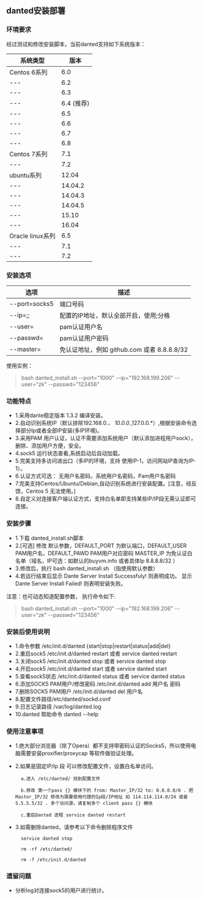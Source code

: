## danted安装部署
### 环境要求
经过测试和修改安装脚本，当前danted支持如下系统版本：

系统类型 | 版本
---|---
Centos 6系列 | 6.0
    ---|6.2
	---|6.3
	---|6.4 (推荐)
	---|6.5
	---|6.6
	---|6.7
	---|6.8
    Centos 7系列 | 7.1
---|7.2
    ubuntu系列	|12.04
	---|14.04.2
	---|14.04.3
	---|14.04.5
	---|15.10
	---|16.04
	Oracle linux系列	|6.5
	---|7.1
	---|7.2

### 安装选项

选项 | 描述
---|---
--port=socks5 | 端口号码
--ip=;;	| 配置的IP地址，默认全部开启，使用;分格
--user=	| pam认证用户名
--passwd= | pam认证用户密码
--master= | 免认证地址，例如 github.com 或者 8.8.8.8/32

使用实例：
>bash danted_install.sh --port="1000" --ip="192.168.199.206" --user="zk" --passwd="123456"

### 功能特点
- 1.采用dante稳定版本 1.3.2 编译安装。
- 2.自动识别系统IP（默认排除192.168.0.*， 10.0.0.*,127.0.0.*）,根据安装命令选择部分Ip或者全部IP安装(多IP环境)。
- 3.采用PAM 用户认证，认证不需要添加系统用户（默认添加进程用户sock），删除、添加用户方便，安全。
- 4.sock5 运行状态查看,系统启动后自动加载。
- 5.完美支持多访问进出口（多IP的环境，支持 使用IP-1，访问网站IP查询为IP-1）。
- 6.认证方式可选： 无用户名密码，系统用户名密码，Pam用户名密码
- 7.完美支持Centos/Ubuntu/Debian,自动识别系统进行安装配置。[注意，经反馈，Centos 5 无法使用。]
- 8.自定义对连接客户端认证方式，支持白名单即支持某些IP/IP段无需认证即可连接。

### 安装步骤
- 1.下载 danted_install.sh脚本
- 2.[可选] 修改 默认参数，DEFAULT_PORT 为默认端口，DEFAULT_USER PAM用户名，DEFAULT_PAWD PAM用户对应密码 MASTER_IP 为免认证白名单（域名，IP可选：如默认的buyvm.info 或者具体Ip 8.8.8.8/32 ）
- 3.修改后，执行 bash danted_install.sh （指使用默认参数）
- 4.若运行结束后显示 Dante Server Install Successfuly! 则表明成功。
显示 Dante Server Install Failed! 则表明安装失败。

注意：也可动态知道配置参数， 执行命令如下:
>bash danted_install.sh --port="1000" --ip="192.168.199.206" --user="zk" --passwd="123456"

### 安装后使用说明
- 1.命令参数 /etc/init.d/danted {start|stop|restart|status|add|del}
- 2.重启sock5 /etc/init.d/danted restart 或者 service danted restart
- 3.关闭sock5 /etc/init.d/danted stop 或者 service danted stop
- 4.开启sock5 /etc/init.d/danted start 或者 service danted start
- 5.查看sock5状态 /etc/init.d/danted status 或者 service danted status
- 6.添加SOCK5 PAM用户/修改密码 /etc/init.d/danted add 用户名 密码
- 7.删除SOCK5 PAM用户 /etc/init.d/danted del 用户名
- 8.配置文件路径/etc/danted/sockd.conf
- 9.日志记录路径 /var/log/danted.log
- 10.danted 帮助命令 danted --help

### 使用注意事项
- 1.绝大部分浏览器（除了Opera）都不支持带密码认证的Socks5，所以使用电脑需要安装proxifier/proxycap 等软件做验证处理。
- 2.如果是固定IP/Ip 段 可以修改配置文件，设置白名单访问。

        a.进入 /etc/danted/ 找到配置文件

        b.修改 第一个pass {} 模块下的 from: Master_IP/32 to: 0.0.0.0/0 . 把 Master_IP/32 修改为需要使用代理的Ip段/IP地址 如 114.114.114.0/24 或者 5.5.5.5/32 . 多个访问源，请复制多个 client pass {} 模块

        c.重启Danted 进程 service danted restart
- 3.如需删除danted，请参考以下命令删除程序文件

        service danted stop

        rm -rf /etc/danted/

        rm -f /etc/init.d/danted

### 遗留问题
- 分析log对连接sock5的用户进行统计。
